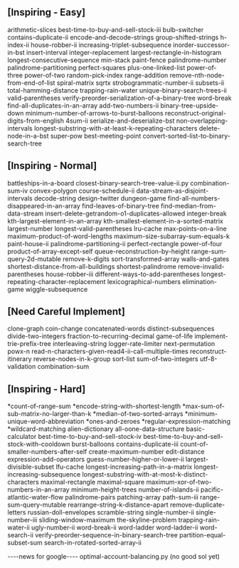 ## [Inspiring - Easy]
arithmetic-slices
best-time-to-buy-and-sell-stock-iii
bulb-switcher
contains-duplicate-ii
encode-and-decode-strings
group-shifted-strings
h-index-ii
house-robber-ii
increasing-triplet-subsequence
inorder-successor-in-bst
insert-interval
integer-replacement
largest-rectangle-in-histogram
longest-consecutive-sequence
min-stack
paint-fence
palindrome-number
palindrome-partitioning
perfect-squares
plus-one-linked-list
power-of-three
power-of-two
random-pick-index
range-addition
remove-nth-node-from-end-of-list
spiral-matrix
sqrtx
strobogrammatic-number-ii
subsets-ii
total-hamming-distance
trapping-rain-water
unique-binary-search-trees-ii
valid-parentheses
verify-preorder-serialization-of-a-binary-tree
word-break
find-all-duplicates-in-an-array
add-two-numbers-ii
binary-tree-upside-down
minimum-number-of-arrows-to-burst-balloons
reconstruct-original-digits-from-english
4sum-ii
serialize-and-deserialize-bst
non-overlapping-intervals
longest-substring-with-at-least-k-repeating-characters
delete-node-in-a-bst
super-pow
best-meeting-point
convert-sorted-list-to-binary-search-tree



## [Inspiring - Normal]
battleships-in-a-board
closest-binary-search-tree-value-ii.py
combination-sum-iv
convex-polygon
course-schedule-ii
data-stream-as-disjoint-intervals
decode-string
design-twitter
dungeon-game
find-all-numbers-disappeared-in-an-array
find-leaves-of-binary-tree
find-median-from-data-stream
insert-delete-getrandom-o1-duplicates-allowed
integer-break
kth-largest-element-in-an-array
kth-smallest-element-in-a-sorted-matrix
largest-number
longest-valid-parentheses
lru-cache
max-points-on-a-line
maximum-product-of-word-lengths
maximum-size-subarray-sum-equals-k
paint-house-ii
palindrome-partitioning-ii
perfect-rectangle
power-of-four
product-of-array-except-self
queue-reconstruction-by-height
range-sum-query-2d-mutable
remove-k-digits
sort-transformed-array
walls-and-gates
shortest-distance-from-all-buildings
shortest-palindrome
remove-invalid-parentheses
house-robber-iii
different-ways-to-add-parentheses
longest-repeating-character-replacement
lexicographical-numbers
elimination-game
wiggle-subsequence


## [Need Careful Implement]
clone-graph
coin-change
concatenated-words
distinct-subsequences
divide-two-integers
fraction-to-recurring-decimal
game-of-life
implement-trie-prefix-tree
interleaving-string
logger-rate-limiter
next-permutation
powx-n
read-n-characters-given-read4-ii-call-multiple-times
reconstruct-itinerary
reverse-nodes-in-k-group
sort-list
sum-of-two-integers
utf-8-validation
combination-sum


## [Inspiring - Hard]
*count-of-range-sum
*encode-string-with-shortest-length
*max-sum-of-sub-matrix-no-larger-than-k
*median-of-two-sorted-arrays
*minimum-unique-word-abbreviation
*ones-and-zeroes
*regular-expression-matching
*wildcard-matching
alien-dictionary
all-oone-data-structure
basic-calculator
best-time-to-buy-and-sell-stock-iv
best-time-to-buy-and-sell-stock-with-cooldown
burst-balloons
contains-duplicate-iii
count-of-smaller-numbers-after-self
create-maximum-number
edit-distance
expression-add-operators
guess-number-higher-or-lower-ii
largest-divisible-subset
lfu-cache
longest-increasing-path-in-a-matrix
longest-increasing-subsequence
longest-substring-with-at-most-k-distinct-characters
maximal-rectangle
maximal-square
maximum-xor-of-two-numbers-in-an-array
minimum-height-trees
number-of-islands-ii
pacific-atlantic-water-flow
palindrome-pairs
patching-array
path-sum-iii
range-sum-query-mutable
rearrange-string-k-distance-apart
remove-duplicate-letters
russian-doll-envelopes
scramble-string
single-number-ii
single-number-iii
sliding-window-maximum
the-skyline-problem
trapping-rain-water-ii
ugly-number-ii
word-break-ii
word-ladder
word-ladder-ii
word-search-ii
verify-preorder-sequence-in-binary-search-tree
partition-equal-subset-sum
search-in-rotated-sorted-array-ii


----news for google----
optimal-account-balancing.py  (no good sol yet)

